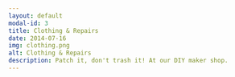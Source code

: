 ```yaml
---
layout: default
modal-id: 3
title: Clothing & Repairs
date: 2014-07-16
img: clothing.png
alt: Clothing & Repairs
description: Patch it, don't trash it! At our DIY maker shop.
---
```

